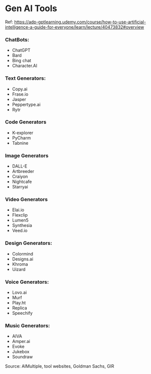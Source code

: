 # Gen AI Tools
Ref: https://adp-gptlearning.udemy.com/course/how-to-use-artificial-intelligence-a-guide-for-everyone/learn/lecture/40473832#overview

### ChatBots:
* ChatGPT
* Bard
* Bing chat
* Character.AI

### Text Generators:
* Copy.ai
* Frase.io
* Jasper
* Peppertype.ai
* Rytr

### Code Generators
* K-explorer
* PyCharm
* Tabnine

### Image Generators
* DALL-E
* Artbreeder
* Craiyon
* Nightcafe
* Starryai

### Video Generators
* Elai.io
* Flexclip
* Lumen5
* Synthesia
* Veed.io

### Design Generators:
* Colormind
* Designs.ai
* Khroma
* Uizard

### Voice Generators:
* Lovo.ai
* Murf
* Play.ht
* Replica
* Speechify

### Music Generators:
* AIVA
* Amper.ai
* Evoke
* Jukebox
* Soundraw

Source: AIMultiple, tool websites, Goldman Sachs, GIR
